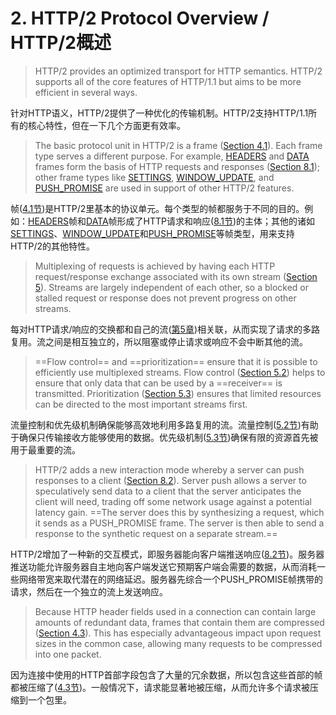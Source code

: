 # 2. HTTP/2 Protocol Overview / HTTP/2概述
> HTTP/2 provides an optimized transport for HTTP semantics. HTTP/2 supports all of the core features of HTTP/1.1 but aims to be more efficient in several ways.

针对HTTP语义，HTTP/2提供了一种优化的传输机制。HTTP/2支持HTTP/1.1所有的核心特性，但在一下几个方面更有效率。

> The basic protocol unit in HTTP/2 is a frame ([Section 4.1](https://httpwg.github.io/specs/rfc7540.html#FrameHeader)). Each frame type serves a different purpose. For example, [HEADERS](https://httpwg.github.io/specs/rfc7540.html#HEADERS) and [DATA](https://httpwg.github.io/specs/rfc7540.html#DATA) frames form the basis of HTTP requests and responses ([Section 8.1](https://httpwg.github.io/specs/rfc7540.html#HttpSequence)); other frame types like [SETTINGS](https://httpwg.github.io/specs/rfc7540.html#SETTINGS), [WINDOW_UPDATE](https://httpwg.github.io/specs/rfc7540.html#WINDOW_UPDATE), and [PUSH_PROMISE](https://httpwg.github.io/specs/rfc7540.html#PUSH_PROMISE) are used in support of other HTTP/2 features.

帧([4.1节](https://httpwg.github.io/specs/rfc7540.html#FrameHeader))是HTTP/2里基本的协议单元。每个类型的帧都服务于不同的目的。例如：[HEADERS](https://httpwg.github.io/specs/rfc7540.html#HEADERS)帧和[DATA](https://httpwg.github.io/specs/rfc7540.html#DATA)帧形成了HTTP请求和响应([8.1节](https://httpwg.github.io/specs/rfc7540.html#HttpSequence))的主体；其他的诸如[SETTINGS](https://httpwg.github.io/specs/rfc7540.html#SETTINGS)、[WINDOW_UPDATE](https://httpwg.github.io/specs/rfc7540.html#WINDOW_UPDATE)和[PUSH_PROMISE](https://httpwg.github.io/specs/rfc7540.html#PUSH_PROMISE)等帧类型，用来支持HTTP/2的其他特性。

> Multiplexing of requests is achieved by having each HTTP request/response exchange associated with its own stream ([Section 5](https://httpwg.github.io/specs/rfc7540.html#StreamsLayer)). Streams are largely independent of each other, so a blocked or stalled request or response does not prevent progress on other streams.

每对HTTP请求/响应的交换都和自己的流([第5章](https://httpwg.github.io/specs/rfc7540.html#StreamsLayer))相关联，从而实现了请求的多路复用。流之间是相互独立的，所以阻塞或停止请求或响应不会中断其他的流。

> ==Flow control== and ==prioritization== ensure that it is possible to efficiently use multiplexed streams. Flow control ([Section 5.2](https://httpwg.github.io/specs/rfc7540.html#FlowControl)) helps to ensure that only data that can be used by a ==receiver== is transmitted. Prioritization ([Section 5.3](https://httpwg.github.io/specs/rfc7540.html#StreamPriority)) ensures that limited resources can be directed to the most important streams first.

流量控制和优先级机制确保能够高效地利用多路复用的流。流量控制([5.2节](https://httpwg.github.io/specs/rfc7540.html#FlowControl))有助于确保只传输接收方能够使用的数据。优先级机制([5.3节](https://httpwg.github.io/specs/rfc7540.html#StreamPriority))确保有限的资源首先被用于最重要的流。

> HTTP/2 adds a new interaction mode whereby a server can push responses to a client ([Section 8.2](https://httpwg.github.io/specs/rfc7540.html#PushResources)). Server push allows a server to speculatively send data to a client that the server anticipates the client will need, trading off some network usage against a potential latency gain. ==The server does this by synthesizing a request, which it sends as a PUSH_PROMISE frame. The server is then able to send a response to the synthetic request on a separate stream.==

HTTP/2增加了一种新的交互模式，即服务器能向客户端推送响应([8.2节](https://httpwg.github.io/specs/rfc7540.html#PushResources))。服务器推送功能允许服务器自主地向客户端发送它预期客户端会需要的数据，从而消耗一些网络带宽来取代潜在的网络延迟。服务器先综合一个PUSH\_PROMISE帧携带的请求，然后在一个独立的流上发送响应。

> Because HTTP header fields used in a connection can contain large amounts of redundant data, frames that contain them are compressed ([Section 4.3](https://httpwg.github.io/specs/rfc7540.html#HeaderBlock)). This has especially advantageous impact upon request sizes in the common case, allowing many requests to be compressed into one packet.

因为连接中使用的HTTP首部字段包含了大量的冗余数据，所以包含这些首部的帧都被压缩了([4.3节](https://httpwg.github.io/specs/rfc7540.html#HeaderBlock))。一般情况下，请求能显著地被压缩，从而允许多个请求被压缩到一个包里。
